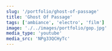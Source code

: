 ```yaml
---
slug: '/portfolio/ghost-of-passage'
title: 'Ghost Of Passage'
tags: ['ambiance', 'electro', 'film']
image: './../images/portfolio/gop.jpg'
media_type: 'youtube'
media_src: 'NPg33QCHyTc'
---
```

